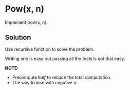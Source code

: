 # Pow(x, n)

Implement pow(x, n).

## Solution

Use recursive function to solve the problem.

Writing one is easy but passing all the tests is not that easy.

**NOTE:**
- Precompute _half_ to reduce the total computation.
- The way to deal with negative _n_.
